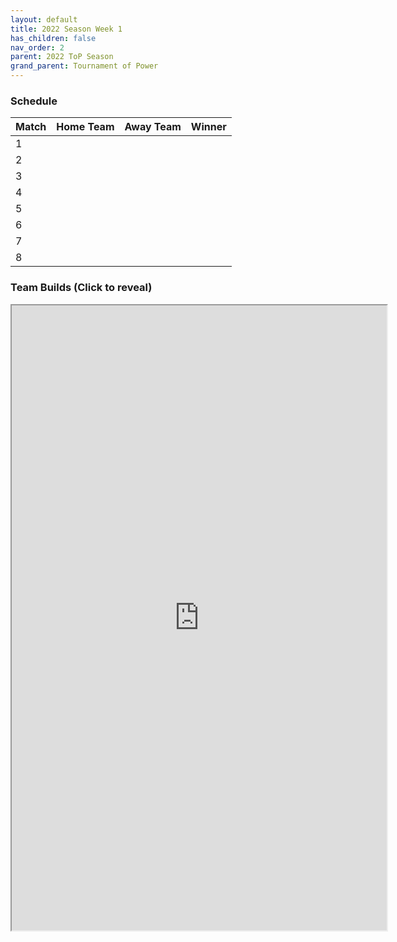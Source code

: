 ```yaml
---
layout: default
title: 2022 Season Week 1
has_children: false
nav_order: 2
parent: 2022 ToP Season
grand_parent: Tournament of Power
---
```


### Schedule


| Match | Home Team | Away Team | Winner |
|:------|:----------|:----------|:-------|
| 1     |           |           |        |
| 2     |           |           |        |
| 3     |           |           |        |
| 4     |           |           |        |
| 5     |           |           |        |
| 6     |           |           |        |
| 7     |           |           |        |
| 8     |           |           |        |


### Team Builds (Click to reveal)

<iframe width="600" height="1000" scrolling="yes" src="https://docs.google.com/document/d/e/2PACX-1vRS_dliNwPAXjsVA9A7q3iezPNLCzLMhEDjgDL9KC2ZapmUsu2D7odpPlTtfBDd_iUXGuYXNRu3fwQR/pub?embedded=true"</iframe>

